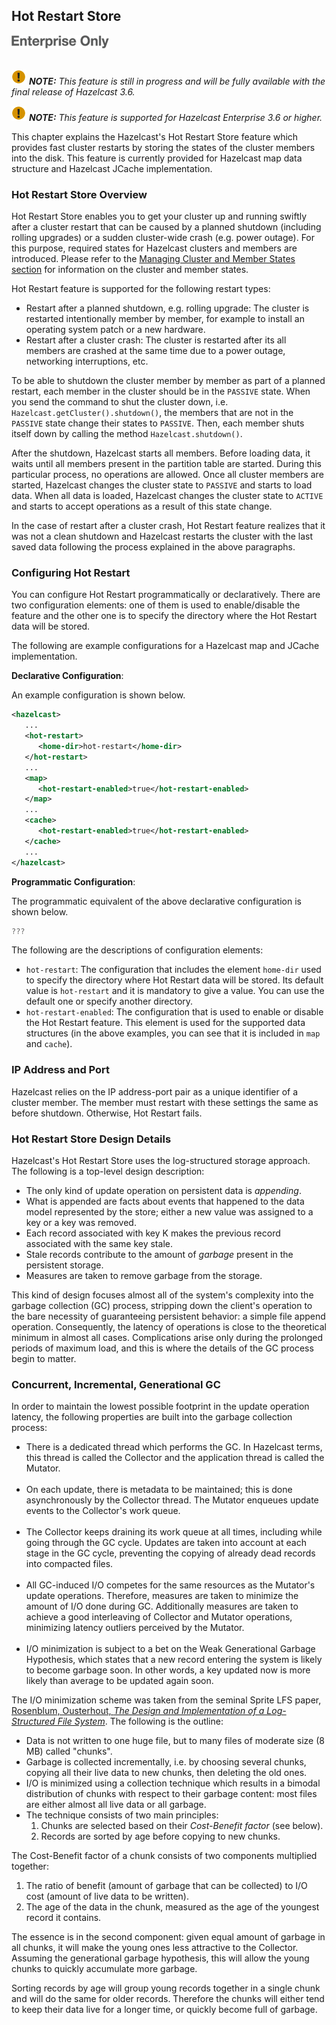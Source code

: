 ## Hot Restart Store

![](images/enterprise-onlycopy.jpg)
<br></br>

![image](images/NoteSmall.jpg) ***NOTE:*** *This feature is still in progress and will be fully available with the final release of Hazelcast 3.6.*


![image](images/NoteSmall.jpg) ***NOTE:*** *This feature is supported for Hazelcast Enterprise 3.6 or higher.*


This chapter explains the Hazelcast's Hot Restart Store feature which provides fast cluster restarts by storing the states of the cluster members into the disk. This feature is currently provided for Hazelcast map data structure and Hazelcast JCache implementation.

### Hot Restart Store Overview

Hot Restart Store enables you to get your cluster up and running swiftly after a cluster restart that can be caused by a planned shutdown (including rolling upgrades) or a sudden cluster-wide crash (e.g. power outage). For this purpose, required states for Hazelcast clusters and members are introduced. Please refer to the [Managing Cluster and Member States section](#managing-cluster-and-member-states) for information on the cluster and member states.

Hot Restart feature is supported for the following restart types:

- Restart after a planned shutdown, e.g. rolling upgrade: The cluster is restarted intentionally member by member, for example to install an operating system patch or a new hardware.
- Restart after a cluster crash: The cluster is restarted after its all members are crashed at the same time due to a power outage, networking interruptions, etc. 


To be able to shutdown the cluster member by member as part of a planned restart, each member in the cluster should be in the `PASSIVE` state. When you send the command to shut the cluster down, i.e. `Hazelcast.getCluster().shutdown()`, the members that are not in the `PASSIVE` state change their states to `PASSIVE`. Then, each member shuts itself down by calling the method `Hazelcast.shutdown()`. 
	
After the shutdown, Hazelcast starts all members. Before loading data, it waits until all members present in the partition table are started. During this particular process, no operations are allowed. Once all cluster members are started, Hazelcast changes the cluster state to `PASSIVE` and starts to load data. When all data is loaded, Hazelcast changes the cluster state to `ACTIVE` and starts to accept operations as a result of this state change.

In the case of restart after a cluster crash, Hot Restart feature realizes that it was not a clean shutdown and Hazelcast restarts the cluster with the last saved data following the process explained in the above paragraphs.


### Configuring Hot Restart

You can configure Hot Restart programmatically or declaratively. There are two configuration elements: one of them is used to enable/disable the feature and the other one is to specify the directory where the Hot Restart data will be stored. 

The following are example configurations for a Hazelcast map and JCache implementation.

**Declarative Configuration**:

An example configuration is shown below.

```xml
<hazelcast>
   ...
   <hot-restart>
      <home-dir>hot-restart</home-dir>
   </hot-restart>
   ...
   <map>
      <hot-restart-enabled>true</hot-restart-enabled>
   </map>
   ...
   <cache>
      <hot-restart-enabled>true</hot-restart-enabled>
   </cache>
   ...
</hazelcast>
```


**Programmatic Configuration**:

The programmatic equivalent of the above declarative configuration is shown below.

```java
???
```

The following are the descriptions of configuration elements:

- `hot-restart`: The configuration that includes the element `home-dir` used to specify the directory where Hot Restart data will be stored. Its default value is `hot-restart` and it is mandatory to give a value. You can use the default one or specify another directory.
- `hot-restart-enabled`: The configuration that is used to enable or disable the Hot Restart feature. This element is used for the supported data structures (in the above examples, you can see that it is included in `map` and `cache`).



### IP Address and Port

Hazelcast relies on the IP address-port pair as a unique identifier of a cluster member. The member must restart with these settings the same as before shutdown. Otherwise, Hot Restart fails.
 
### Hot Restart Store Design Details

Hazelcast's Hot Restart Store uses the log-structured storage approach. The following is a top-level design description:

- The only kind of update operation on persistent data is _appending_. 
- What is appended are facts about events that happened to the data model represented by the store; either a new value was assigned to a key or a key was removed.
- Each record associated with key K makes the previous record associated with the same key stale.
- Stale records contribute to the amount of _garbage_ present in the persistent storage.
- Measures are taken to remove garbage from the storage.

This kind of design focuses almost all of the system's complexity into the garbage collection (GC) process, stripping down the client's operation to the bare necessity of guaranteeing persistent behavior: a simple file append operation. Consequently, the latency of operations is close to the theoretical minimum in almost all cases. Complications arise only during the prolonged periods of maximum load, and this is where the details of the GC process begin to matter.

### Concurrent, Incremental, Generational GC

In order to maintain the lowest possible footprint in the update operation latency, the following properties are built into the garbage collection process:

- There is a dedicated thread which performs the GC. In Hazelcast terms, this thread is called the Collector and the application thread is called the Mutator.
<br></br>
- On each update, there is metadata to be maintained; this is done asynchronously by the Collector thread. The Mutator enqueues update events to the Collector's work queue.
<br></br>
- The Collector keeps draining its work queue at all times, including while going through the GC cycle. Updates are taken into account at each stage in the GC cycle, preventing the copying of already dead records into compacted files.
<br></br>
- All GC-induced I/O competes for the same resources as the Mutator's update operations. Therefore, measures are taken to minimize the amount of I/O done during GC. Additionally measures are taken to achieve a good interleaving of Collector and Mutator operations, minimizing latency outliers perceived by the Mutator.
<br></br>
- I/O minimization is subject to a bet on the Weak Generational Garbage Hypothesis, which states that a new record entering the system is likely to become garbage soon. In other words, a key updated now is more likely than average to be updated again soon. 

The I/O minimization scheme was taken from the seminal Sprite LFS paper, [Rosenblum, Ousterhout, _The Design and Implementation of a Log-Structured File System_](http://www.cs.berkeley.edu/~brewer/cs262/LFS.pdf). The following is the outline:

- Data is not written to one huge file, but to many files of moderate size (8 MB) called "chunks".
- Garbage is collected incrementally, i.e. by choosing several chunks, copying all their live data to new chunks, then deleting the old ones.
- I/O is minimized using a collection technique which results in a bimodal distribution of chunks with respect to their garbage content: most files are either almost all live data or all garbage.
- The technique consists of two main principles:
    1. Chunks are selected based on their _Cost-Benefit factor_ (see below).
    2. Records are sorted by age before copying to new chunks.

The Cost-Benefit factor of a chunk consists of two components multiplied together:

1. The ratio of benefit (amount of garbage that can be collected) to I/O cost (amount of live data to be written).
2. The age of the data in the chunk, measured as the age of the youngest record it contains.

The essence is in the second component: given equal amount of garbage in all chunks, it will make the young ones less attractive to the Collector. Assuming the generational garbage hypothesis, this will allow the young chunks to quickly accumulate more garbage.

Sorting records by age will group young records together in a single chunk and will do the same for older records. Therefore the chunks will either tend to keep their data live for a longer time, or quickly become full of garbage.

